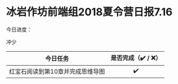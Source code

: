 # 冰岩作坊前端组2018夏令营日报7.16

今日进度：

冲少

|       今日任务        | 是否完成（✔️ / ❌） |
| :---------------: | :----------: |
| 红宝石阅读到第10章并完成思维导图 |      ✔️      |

